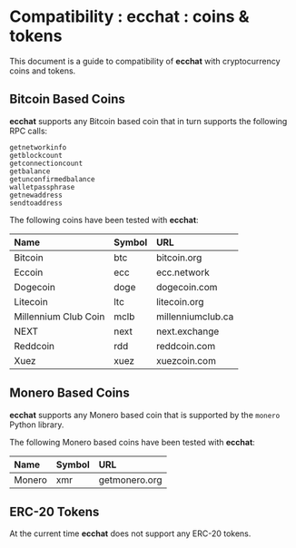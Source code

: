# Compatibility : ecchat : coins & tokens

This document is a guide to compatibility of **ecchat** with cryptocurrency coins and tokens.

## Bitcoin Based Coins

**ecchat** supports any Bitcoin based coin that in turn supports the following RPC calls:

	getnetworkinfo
	getblockcount
	getconnectioncount	
	getbalance
	getunconfirmedbalance
	walletpassphrase
	getnewaddress
	sendtoaddress

The following coins have been tested with **ecchat**:

|Name|Symbol|URL|
|:--|:--|:--|
|Bitcoin|btc|bitcoin.org|
|Eccoin|ecc|ecc.network|
|Dogecoin|doge|dogecoin.com|
|Litecoin|ltc|litecoin.org|
|Millennium Club Coin|mclb|millenniumclub.ca|
|NEXT|next|next.exchange|
|Reddcoin|rdd|reddcoin.com|
|Xuez|xuez|xuezcoin.com|


## Monero Based Coins

**ecchat** supports any Monero based coin that is supported by the `monero` Python library.

The following Monero based coins have been tested with **ecchat**:

|Name|Symbol|URL|
|:--|:--|:--|
|Monero|xmr|getmonero.org|

## ERC-20 Tokens

At the current time **ecchat** does not support any ERC-20 tokens.

